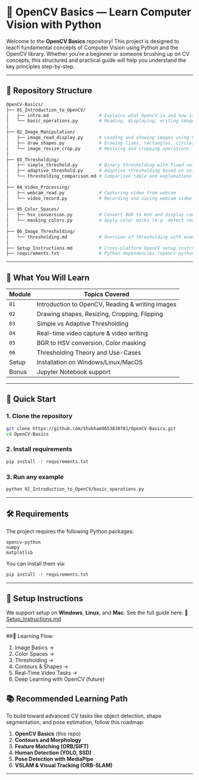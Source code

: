 
# 🧠 OpenCV Basics — Learn Computer Vision with Python

Welcome to the **OpenCV Basics** repository! This project is designed to teach fundamental concepts of Computer Vision using Python and the OpenCV library. Whether you're a beginner or someone brushing up on CV concepts, this structured and practical guide will help you understand the key principles step-by-step.

---

## 📂 Repository Structure

```bash
OpenCV-Basics/
├── 01_Introduction_to_OpenCV/
│   ├── intro.md                   # Explains what OpenCV is and how it works
│   └── basic_operations.py        # Reading, displaying, writing images, drawing lines/shapes
│
├── 02_Image_Manipulation/
│   ├── image_read_display.py      # Loading and showing images using OpenCV
│   ├── draw_shapes.py             # Drawing lines, rectangles, circles on images
│   └── image_resize_crop.py       # Resizing and cropping operations
│
├── 03_Thresholding/
│   ├── simple_threshold.py        # Binary thresholding with fixed value
│   ├── adaptive_threshold.py      # Adaptive thresholding based on neighborhood
│   └── thresholding_comparison.md # Comparison table and explanations (merged into Setup_Instructions.md)
│
├── 04_Video_Processing/
│   ├── webcam_read.py             # Capturing video from webcam
│   └── video_record.py            # Recording and saving webcam video to a file
│
├── 05_Color_Spaces/
│   ├── hsv_conversion.py          # Convert BGR to HSV and display components
│   └── masking_colors.py          # Apply color masks (e.g. detect red, blue)
│
├── 06_Image_Thresholding/
│   └── thresholding.md            # Overview of thresholding with examples
│
├── Setup_Instructions.md          # Cross-platform OpenCV setup instructions with notebook support
├── requirements.txt               # Python dependencies (opencv-python, numpy, matplotlib)

```

---

## 📌 What You Will Learn

| Module | Topics Covered                                   |
| ------ | ------------------------------------------------ |
| `01`   | Introduction to OpenCV, Reading & writing images |
| `02`   | Drawing shapes, Resizing, Cropping, Flipping     |
| `03`   | Simple vs Adaptive Thresholding                  |
| `04`   | Real-time video capture & video writing          |
| `05`   | BGR to HSV conversion, Color masking             |
| `06`   | Thresholding Theory and Use-Cases                |
| Setup  | Installation on Windows/Linux/MacOS              |
| Bonus  | Jupyter Notebook support                         |

---

## 🚀 Quick Start

### 1. Clone the repository

```bash
git clone https://github.com/Shubham9653830781/OpenCV-Basics.git
cd OpenCV-Basics
```

### 2. Install requirements

```bash
pip install -r requirements.txt
```

### 3. Run any example

```bash
python 01_Introduction_to_OpenCV/basic_operations.py
```

---

## 🛠️ Requirements

The project requires the following Python packages:

```
opencv-python
numpy
matplotlib
```

You can install them via:

```bash
pip install -r requirements.txt
```

---

## 🧰 Setup Instructions

We support setup on **Windows**, **Linux**, and **Mac**. See the full guide here:
📄 [Setup\_Instructions.md](./opencv-basics-guide/opencv-basics-guide/setup_instructions.md)

---

##🧭 Learning Flow:
1. Image Basics → 
2. Color Spaces → 
3. Thresholding → 
4. Contours & Shapes → 
5. Real-Time Video Tasks →
6. Deep Learning with OpenCV (future)


## 📚 Recommended Learning Path

To build toward advanced CV tasks like object detection, shape segmentation, and pose estimation, follow this roadmap:

1. **OpenCV Basics** (this repo)
2. **Contours and Morphology**
3. **Feature Matching (ORB/SIFT)**
4. **Human Detection (YOLO, SSD)**
5. **Pose Detection with MediaPipe**
6. **VSLAM & Visual Tracking (ORB-SLAM)**


---


